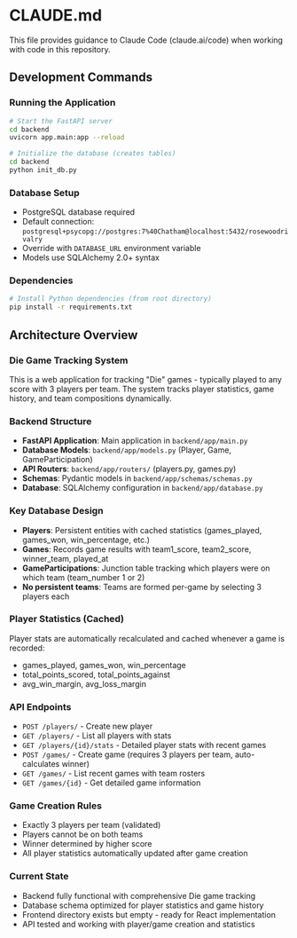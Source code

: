 # CLAUDE.md

This file provides guidance to Claude Code (claude.ai/code) when working with code in this repository.

## Development Commands

### Running the Application
```bash
# Start the FastAPI server
cd backend
uvicorn app.main:app --reload

# Initialize the database (creates tables)
cd backend
python init_db.py
```

### Database Setup
- PostgreSQL database required
- Default connection: `postgresql+psycopg://postgres:7%40Chatham@localhost:5432/rosewoodrivalry`
- Override with `DATABASE_URL` environment variable
- Models use SQLAlchemy 2.0+ syntax

### Dependencies
```bash
# Install Python dependencies (from root directory)
pip install -r requirements.txt
```

## Architecture Overview

### Die Game Tracking System
This is a web application for tracking "Die" games - typically played to any score with 3 players per team. The system tracks player statistics, game history, and team compositions dynamically.

### Backend Structure
- **FastAPI Application**: Main application in `backend/app/main.py`
- **Database Models**: `backend/app/models.py` (Player, Game, GameParticipation)
- **API Routers**: `backend/app/routers/` (players.py, games.py)
- **Schemas**: Pydantic models in `backend/app/schemas/schemas.py`
- **Database**: SQLAlchemy configuration in `backend/app/database.py`

### Key Database Design
- **Players**: Persistent entities with cached statistics (games_played, games_won, win_percentage, etc.)
- **Games**: Records game results with team1_score, team2_score, winner_team, played_at
- **GameParticipations**: Junction table tracking which players were on which team (team_number 1 or 2)
- **No persistent teams**: Teams are formed per-game by selecting 3 players each

### Player Statistics (Cached)
Player stats are automatically recalculated and cached whenever a game is recorded:
- games_played, games_won, win_percentage
- total_points_scored, total_points_against  
- avg_win_margin, avg_loss_margin

### API Endpoints
- `POST /players/` - Create new player
- `GET /players/` - List all players with stats
- `GET /players/{id}/stats` - Detailed player stats with recent games
- `POST /games/` - Create game (requires 3 players per team, auto-calculates winner)
- `GET /games/` - List recent games with team rosters
- `GET /games/{id}` - Get detailed game information

### Game Creation Rules
- Exactly 3 players per team (validated)
- Players cannot be on both teams
- Winner determined by higher score
- All player statistics automatically updated after game creation

### Current State  
- Backend fully functional with comprehensive Die game tracking
- Database schema optimized for player statistics and game history
- Frontend directory exists but empty - ready for React implementation
- API tested and working with player/game creation and statistics